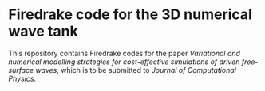# Firedrake code for the 3D numerical wave tank
This repository contains Firedrake codes for the paper *Variational and numerical modelling strategies for cost-effective simulations of driven free-surface waves*, which is to be submitted to *Journal of Computational Physics*.
